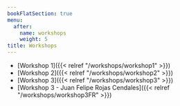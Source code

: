 ```yaml
---
bookFlatSection: true
menu:
  after:
    name: workshops
    weight: 5
title: Workshops
---
```


- [Workshop 1]({{< relref "/workshops/workshop1" >}})
- [Workshop 2]({{< relref "/workshops/workshop2" >}})
- [Workshop 3]({{< relref "/workshops/workshop3" >}})
- [Workshop 3 - Juan Felipe Rojas Cendales]({{< relref "/workshops/workshop3FR" >}})
